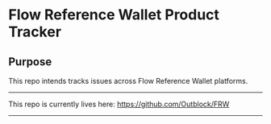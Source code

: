 # Flow Reference Wallet Product Tracker

## Purpose

This repo intends tracks issues across Flow Reference Wallet platforms.

***
This repo is currently lives here: https://github.com/Outblock/FRW
***
